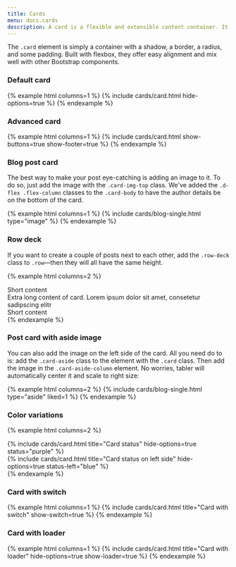 ```yaml
---
title: Cards
menu: docs.cards
description: A card is a flexible and extensible content container. It includes options for headers and footers, a wide variety of content, contextual background colors, and powerful display options. 
---
```


The `.card` element is simply a container with a shadow, a border, a radius, and some padding. Built with flexbox, they offer easy alignment and mix well with other Bootstrap components.

### Default card

{% example html columns=1 %}
{% include cards/card.html hide-options=true %}
{% endexample %}

### Advanced card

{% example html columns=1 %}
{% include cards/card.html show-buttons=true show-footer=true %}
{% endexample %}

### Blog post card

The best way to make your post eye-catching is adding an image to it. To do so, just add the image with the `.card-img-top` class. We've added the `.d-flex .flex-column` classes to the `.card-body` to have the author details be on the bottom of the card.

{% example html columns=1 %}
{% include cards/blog-single.html type="image" %}
{% endexample %}

### Row deck

If you want to create a couple of posts next to each other, add the `.row-deck` class to `.row`—then they will all have the same height.

{% example html columns=2 %}
<div class="row row-cards row-deck">
    <div class="col-md-4">
        <div class="card">
            <div class="card-body">Short content</div>
        </div>
    </div>
    <div class="col-md-4">
        <div class="card">
            <div class="card-body">Extra long content of card. Lorem ipsum dolor sit amet, consetetur sadipscing elitr</div>
        </div>
    </div>
    <div class="col-md-4">
        <div class="card">
            <div class="card-body">Short content</div>
        </div>
    </div>
</div>
{% endexample %}

### Post card with aside image

You can also add the image on the left side of the card. All you need do to is: add the `.card-aside` class to the element with the `.card` class. Then add the image in the `.card-aside-column` element. No worries, tabler will automatically center it and scale to right size:

{% example html columns=2 %}
{% include cards/blog-single.html type="aside" liked=1 %}
{% endexample %}

### Color variations

{% example html columns=2 %}
<div class="row row-cards row-deck">
    <div class="col-md-6">
        {% include cards/card.html title="Card status" hide-options=true status="purple" %}
    </div>
    <div class="col-md-6">
        {% include cards/card.html title="Card status on left side" hide-options=true status-left="blue" %}
    </div>
</div>
{% endexample %}


### Card with switch

{% example html columns=1 %}
{% include cards/card.html title="Card with switch" show-switch=true %}
{% endexample %}

### Card with loader

{% example html columns=1 %}
{% include cards/card.html title="Card with loader" hide-options=true show-loader=true %}
{% endexample %}
